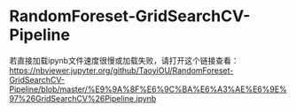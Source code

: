 # RandomForeset-GridSearchCV-Pipeline

若直接加载ipynb文件速度很慢或加载失败，请打开这个链接查看：https://nbviewer.jupyter.org/github/TaoyiOU/RandomForeset-GridSearchCV-Pipeline/blob/master/%E9%9A%8F%E6%9C%BA%E6%A3%AE%E6%9E%97%26GridSearchCV%26Pipeline.ipynb
